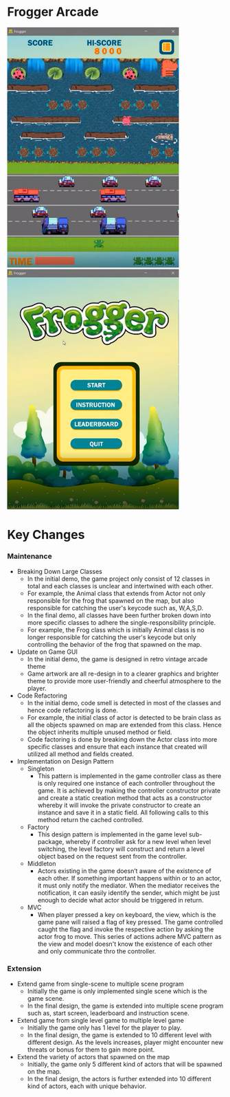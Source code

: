 ﻿
# Frogger Arcade  
  
<p float="left">
	<img src="Frogger_login.png" width="400" />
	<img src="Frogger.png" width="400" />
</p>


  
# Key Changes

### Maintenance  
 - Breaking Down Large Classes
	 - In the initial demo, the game project only consist of 12 classes in total and each classes is unclear and intertwined with each other. 
	 - For example, the Animal class that extends from Actor not only responsible for the frog that spawned on the map, but also responsible for catching the user's keycode such as, W,A,S,D.
	 - In the final demo, all classes have been further broken down into more specific classes to adhere the single-responsibility principle. 
	 - For example, the Frog class which is initially Animal class is no longer responsible for catching the user's keycode but only controlling the behavior of the frog that spawned on the map.
 - Update on Game GUI
	 - In the initial demo, the game is designed in retro vintage arcade theme
	 - Game artwork are all re-design in to a clearer graphics  and brighter theme to provide more user-friendly and cheerful atmosphere to the player.
 - Code Refactoring
	 - In the initial demo, code smell is detected in most of the classes and hence code refactoring is done.
	 - For example, the initial class of actor is detected to be brain class as all the objects spawned on map are extended from this class. Hence the object inherits multiple unused method or field.
	 - Code factoring is done by breaking down the Actor class into more specific classes and ensure that each instance that created will utilized all method and fields created. 
 - Implementation on Design Pattern
	 - Singleton
		 - This pattern is implemented in the game controller class as there is only required one instance of each controller throughout the game. It is achieved by making the controller constructor private and create a static creation method that acts as a constructor whereby it will invoke the private constructor to create an instance and save it in a static field. All following calls to this method return the cached controlled. 
	 - Factory
		 - This design pattern is implemented in the game level sub-package, whereby if controller ask for a new level when level switching, the level factory will construct and return a level object based on the request sent from the controller.
	 - Middleton
		 - Actors existing in the game doesn’t aware of the existence of each other. If something important happens within or to an actor, it must only notify the mediator. When the mediator receives the notification, it can easily identify the sender, which might be just enough to decide what actor should be triggered in return.
	 - MVC
		- When player pressed a key on keyboard, the view, which is the game pane will raised a flag of key pressed. The game controlled caught the flag and invoke the respective action by asking the actor frog to move. This series of actions adhere MVC pattern as the view and model doesn't know the existence of each other and only communicate thro the controller.
 
	



### Extension  
- Extend game from single-scene to multiple scene program
	- Initially the game is only implemented single scene which is the game scene.
	- In the final design, the game is extended into multiple scene program such as, start screen, leaderboard and instruction scene.
- Extend game from single level game to multiple level game
	- Initially the game only has 1 level for the player to play.
	- In the final design, the game is extended to 10 different level with different design. As the levels increases, player might encounter new threats or bonus for them to gain more point.  
- Extend the variety of actors that spawned on the map 
	- Initially, the game only 5 different kind of actors that will be spawned on the map.
	- In the final design, the actors is further extended into 10 different kind of actors, each with unique behavior. 

